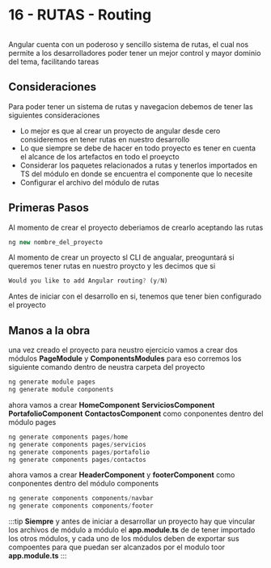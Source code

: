 # 16 - RUTAS - Routing
<img :src="$withBase('/img/cabecera-rutas.png')">

Angular cuenta con un poderoso y sencillo sistema de rutas, el cual nos permite a los desarrolladores poder tener un mejor control y mayor dominio del tema, facilitando tareas 

## Consideraciones

Para poder tener un sistema de rutas y navegacion debemos de tener las siguientes consideraciones

* Lo mejor es que al crear un proyecto de angular desde cero consideremos en tener rutas en nuestro desarrollo
* Lo que siempre se debe de hacer en todo proyecto es tener en cuenta el alcance de los artefactos en todo el proeycto
* Considerar los paquetes relacionados a rutas y tenerlos importados en TS del módulo en donde se encuentra el componente que lo necesite
* Configurar el archivo del módulo de rutas

## Primeras Pasos

Al momento de crear el proyecto deberiamos de crearlo aceptando las rutas 

```js
ng new nombre_del_proyecto
```

Al momento de crear un proyecto sl CLI de angualar, preoguntará si queremos tener rutas en nuestro proycto y les decimos que si


```js
Would you like to add Angular routing? (y/N)
```


Antes de iniciar con el desarrollo en si, tenemos que tener bien configurado el proyecto

## Manos a la obra

una vez creado el proyecto para neustro ejercicio vamos a crear dos módulos **PageModule** y **ComponentsModules**
para eso corremos los siguiente comando dentro de neustra carpeta del proyecto

```js
ng generate module pages
ng generate module conponents
```

ahora vamos a crear **HomeComponent**  **ServiciosComponent**  **PortafolioComponent**  **ContactosComponent** como conponentes dentro del módulo pages

```js
ng generate components pages/home
ng generate components pages/servicios
ng generate components pages/portafolio
ng generate components pages/contactos
```

ahora vamos a crear **HeaderComponent** y **footerComponent** como conponentes dentro del módulo components

```js
ng generate components components/navbar
ng generate components components/footer
```

:::tip
**Siempre** y antes de iniciar a desarrollar un proyecto hay que vincular los archivos de módulo a módulo
el **app.module.ts** de de tener importado los otros módulos, y cada uno de los módulos deben de exportar sus compoentes para que puedan ser alcanzados por el modulo toor **app.module.ts**
:::